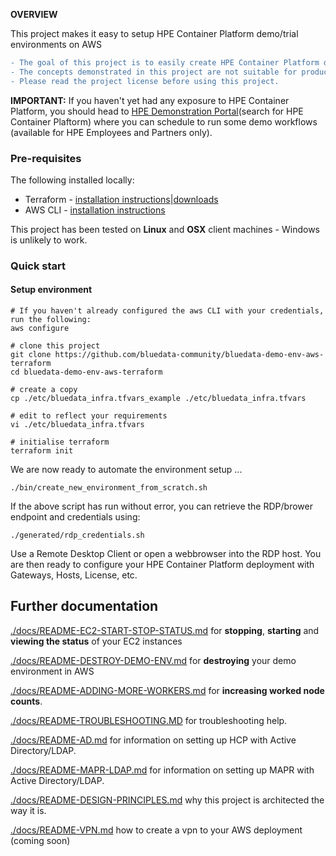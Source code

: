 **OVERVIEW**

This project makes it easy to setup HPE Container Platform demo/trial environments on AWS

```diff
- The goal of this project is to easily create HPE Container Platform demo and trial environments.
- The concepts demonstrated in this project are not suitable for production environments.
- Please read the project license before using this project.
```

**IMPORTANT:** If you haven't yet had any exposure to HPE Container Platform, you should head to [HPE Demonstration Portal](https://hpedemoportal.ext.hpe.com/)(search for HPE Container Plaftorm) where you can schedule to run some demo workflows (available for HPE Employees and Partners only).

### Pre-requisites

The following installed locally:

 - Terraform - [installation instructions](https://learn.hashicorp.com/terraform/getting-started/install.html)|[downloads](https://www.terraform.io/downloads.html)
 - AWS CLI - [installation instructions](https://docs.aws.amazon.com/cli/latest/userguide/cli-chap-install.html)

This project has been tested on **Linux** and **OSX** client machines - Windows is unlikely to work.

### Quick start

#### Setup environment

```
# If you haven't already configured the aws CLI with your credentials, run the following:
aws configure

# clone this project
git clone https://github.com/bluedata-community/bluedata-demo-env-aws-terraform
cd bluedata-demo-env-aws-terraform

# create a copy 
cp ./etc/bluedata_infra.tfvars_example ./etc/bluedata_infra.tfvars

# edit to reflect your requirements
vi ./etc/bluedata_infra.tfvars 

# initialise terraform
terraform init
```

We are now ready to automate the environment setup ...

```
./bin/create_new_environment_from_scratch.sh
```

If the above script has run without error, you can retrieve the RDP/brower endpoint and credentials using:

```
./generated/rdp_credentials.sh
```

Use a Remote Desktop Client or open a webbrowser into the RDP host. You are then ready to configure your HPE Container Platform deployment with Gateways, Hosts, License, etc.



## Further documentation

[./docs/README-EC2-START-STOP-STATUS.md](./docs/README-EC2-START-STOP-STATUS.md) for **stopping**, **starting** and **viewing the status** of your EC2 instances

[./docs/README-DESTROY-DEMO-ENV.md](./docs/README-DESTROY-DEMO-ENV.md) for **destroying** your demo environment in AWS

[./docs/README-ADDING-MORE-WORKERS.md](./docs/README-ADDING-MORE-WORKERS.md) for **increasing worked node counts**.


[./docs/README-TROUBLESHOOTING.MD](./docs/README-TROUBLESHOOTING.MD) for troubleshooting help.

[./docs/README-AD.md](./docs/README-AD.md) for information on setting up HCP with Active Directory/LDAP.

[./docs/README-MAPR-LDAP.md](./docs/README-MAPR-LDAP.md) for information on setting up MAPR  with Active Directory/LDAP.

[./docs/README-DESIGN-PRINCIPLES.md](./docs/README-DESIGN-PRINCIPLES.md) why this project is architected the way it is.

[./docs/README-VPN.md](./docs/README-VPN.md) how to create a vpn to your AWS deployment (coming soon)
